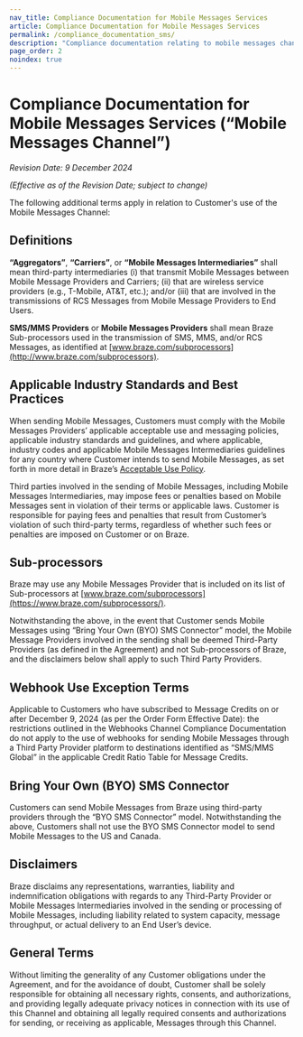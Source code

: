 ```yaml
---
nav_title: Compliance Documentation for Mobile Messages Services
article: Compliance Documentation for Mobile Messages Services
permalink: /compliance_documentation_sms/
description: "Compliance documentation relating to mobile messages channels."
page_order: 2
noindex: true
---
```


# Compliance Documentation for Mobile Messages Services (“Mobile Messages Channel”)

_Revision Date: 9 December 2024_

_(Effective as of the Revision Date; subject to change)_

The following additional terms apply in relation to Customer's use of the Mobile Messages Channel:

## Definitions

**“Aggregators”**, **“Carriers”**, or **“Mobile Messages Intermediaries”** shall mean third-party intermediaries (i) that transmit Mobile Messages between Mobile Message Providers and Carriers; (ii) that are wireless service providers (e.g., T-Mobile, AT&T, etc.); and/or (iii) that are involved in the transmissions of RCS Messages from Mobile Message Providers to End Users.

**SMS/MMS Providers** or **Mobile Messages Providers** shall mean Braze Sub-processors used in the transmission of SMS, MMS, and/or RCS Messages, as identified at [www.braze.com/subprocessors](http://www.braze.com/subprocessors).

## Applicable Industry Standards and Best Practices

When sending Mobile Messages, Customers must comply with the Mobile Messages Providers’ applicable acceptable use and messaging policies, applicable industry standards and guidelines, and where applicable, industry codes and applicable Mobile Messages Intermediaries guidelines for any country where Customer intends to send Mobile Messages, as set forth in more detail in Braze’s [Acceptable Use Policy](https://www.braze.com/company/legal/aup/).

Third parties involved in the sending of Mobile Messages, including Mobile Messages Intermediaries, may impose fees or penalties based on Mobile Messages sent in violation of their terms or applicable laws. Customer is responsible for paying fees and penalties that result from Customer’s violation of such third-party terms, regardless of whether such fees or penalties are imposed on Customer or on Braze.

## Sub-processors

Braze may use any Mobile Messages Provider that is included on its list of Sub-processors at [www.braze.com/subprocessors](https://www.braze.com/subprocessors/).

Notwithstanding the above, in the event that Customer sends Mobile Messages using “Bring Your Own (BYO) SMS Connector” model,  the Mobile Message Providers involved in the sending shall be deemed Third-Party Providers (as defined in the Agreement) and not Sub-processors of Braze, and the disclaimers below shall apply to such Third Party Providers.

## Webhook Use Exception Terms

Applicable to Customers who have subscribed to Message Credits on or after December 9, 2024 (as per the Order Form Effective Date): the restrictions outlined in the Webhooks Channel Compliance Documentation do not apply to the use of webhooks for sending Mobile Messages through a Third Party Provider platform to destinations identified as “SMS/MMS Global” in the applicable Credit Ratio Table for Message Credits.

## Bring Your Own (BYO) SMS Connector

Customers can send Mobile Messages from Braze using third-party providers through the “BYO SMS Connector” model. Notwithstanding the above, Customers shall not use the BYO SMS Connector model to send Mobile Messages to the US and Canada. 

## Disclaimers

Braze disclaims any representations, warranties, liability and indemnification obligations with regards to any Third-Party Provider or Mobile Messages Intermediaries involved in the sending or processing of Mobile Messages, including liability related to system capacity, message throughput, or actual delivery to an End User’s device.

## General Terms

Without limiting the generality of any Customer obligations under the Agreement, and for the avoidance of doubt, Customer shall be solely responsible for obtaining all necessary rights, consents, and authorizations, and providing legally adequate privacy notices in connection with its use of this Channel and obtaining all legally required consents and authorizations for sending, or receiving as applicable, Messages through this Channel.